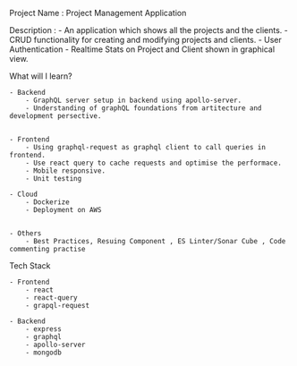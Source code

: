 Project Name : Project Management Application

Description : 
	- An application which shows all the projects and the clients. 
	- CRUD functionality for creating and modifying projects and clients.
	- User Authentication
	- Realtime Stats on Project and Client shown in graphical view.


What will I learn?

	- Backend
		- GraphQL server setup in backend using apollo-server.
		- Understanding of graphQL foundations from artitecture and development persective.
		
	
	- Frontend
		- Using graphql-request as graphql client to call queries in frontend.
		- Use react query to cache requests and optimise the performace.
		- Mobile responsive.
		- Unit testing
			
	- Cloud
	    - Dockerize
		- Deployment on AWS
	
	
	- Others
		- Best Practices, Resuing Component , ES Linter/Sonar Cube , Code commenting practise
	




Tech Stack

    - Frontend
        - react
        - react-query
        - grapql-request
		
    - Backend
        - express 
        - graphql
        - apollo-server
        - mongodb
	

